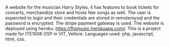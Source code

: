 A website for the musician Harry Styles, it has features to book tickets for concerts, merchandize store and hosts few songs as well. The user is expercted to login and their credentials are stored in remotemysql and the password is encrypted. The stripe payment gateway is used. The website is deployed using heroku: https://fhsmusic.herokuapp.com/. This is a project made for ITE1008 OSP in VIT, Vellore. Languages used: php, javascript, html, css. 
